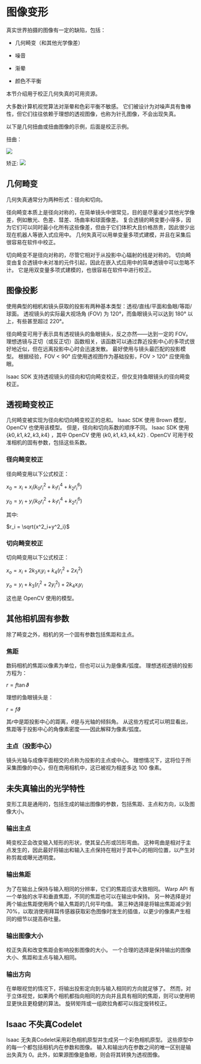 # 图像变形
真实世界拍摄的图像有一定的缺陷，包括：

* 几何畸变（和其他光学像差）

* 噪音

* 渐晕

* 颜色不平衡

本节介绍用于校正几何失真的可用资源。

大多数计算机视觉算法对渐晕和色彩平衡不敏感。 它们被设计为对噪声具有鲁棒性，但它们往往依赖于理想的透视图像，也称为针孔图像，不会出现失真。

以下是几何扭曲或扭曲图像的示例，后面是校正示例。

扭曲：

![](https://docs.nvidia.com/isaac/_images/IACHR-building-credit-OAS-warped.jpg)


矫正:
![](https://docs.nvidia.com/isaac/_images/IACHR-building-credit-OAS-dewarped.jpg)


## 几何畸变
几何失真通常分为两种形式：径向和切向。

径向畸变本质上是径向对称的，在简单镜头中很常见，目的是尽量减少其他光学像差，例如散光、色差、彗差、场曲率和球面像差。 复合透镜的畸变要小得多，因为它们可以同时最小化所有这些像差，但由于它们体积大且价格昂贵，因此很少出现在机器人等嵌入式应用中。 几何失真可以用单变量多项式建模，并且在采集后很容易在软件中校正。

切向畸变不是径向对称的，尽管它相对于从投影中心辐射的线是对称的。 切向畸变由复合透镜中未对准的元件引起，因此在嵌入式应用中的简单透镜中可以忽略不计。 它是用双变量多项式建模的，也很容易在软件中进行校正。

## 图像投影
使用典型的相机和镜头获取的投影有两种基本类型：透视/直线/平面和鱼眼/等距/球面。 透视镜头的实际最大视场角 (FOV) 为 120°，而鱼眼镜头可以达到 180° 以上，有些甚至超过 220°。

径向畸变可用于表示具有透视镜头的鱼眼镜头，反之亦然——达到一定的 FOV。 理想透镜与正切（或反正切）函数相关，该函数可以通过靠近投影中心的多项式很好地近似，但在远离投影中心时会迅速发散。 最好使用与镜头最匹配的投影模型。 根据经验，FOV < 90° 应使用透视图作为基础投影，FOV > 120° 应使用鱼眼。

Isaac SDK 支持透视镜头的径向和切向畸变校正，但仅支持鱼眼镜头的径向畸变校正。


## 透视畸变校正
几何畸变被实现为径向和切向畸变校正的总和。 Isaac SDK 使用 Brown 模型，OpenCV 也使用该模型。 但是，径向和切向系数的顺序不同。 Isaac SDK 使用 $\{k0,k1,k2,k3,k4\}$
，其中 OpenCV 使用 $\{k0,k1,k3,k4,k2\}$
. OpenCV 可用于校准相机的固有参数，包括这些系数。

### 径向畸变校正
径向畸变用以下公式校正：

$x_0 = x_i + x_i(k_0r^2_i + k_1r^4_i + k_2r^6_i)$

$y_0 = y_i + y_i(k_0r^2_i + k_1r^4_i + k_2r^6_i)$

其中:

$r_i = \sqrt{x^2_i+y^2_i}$


### 切向畸变校正
切向畸变用以下公式校正：

$x_o=x_i+2k_3x_iy_i+k_4(r^2_i+2x^2_i)$

$y_o=y_i+k_3(r^2_i+2y^2_i)+2k_4x_iy_i$

这也是 OpenCV 使用的模型。

## 其他相机固有参数
除了畸变之外，相机的另一个固有参数包括焦距和主点。

### 焦距
数码相机的焦距以像素为单位，但也可以认为是像素/弧度。 理想透视透镜的投影方程为：

$r=f \tan ϑ$

理想的鱼眼镜头是：

$r=f ϑ$

其$r$中是距投影中心的距离，$θ$是与光轴的倾斜角。 从这些方程式可以明显看出，焦距等于投影中心的角像素密度——因此解释为像素/弧度。

### 主点（投影中心）
镜头光轴与成像平面相交的点称为投影的主点或中心。 理想情况下，这将位于所采集图像的中心，但在商用相机中，这已被视为相差多达 100 像素。

## 未失真输出的光学特性
变形工具是通用的，包括生成的输出图像的参数，包括焦距、主点和方向，以及图像大小。

### 输出主点
畸变校正会改变输入矩形的形状，使其呈凸形或凹形弯曲。 这种弯曲是相对于主点发生的，因此最好将输出和输入主点保持在相对于其中心的相同位置，以产生对称剪裁或曝光透明度。

### 输出焦距
为了在输出上保持与输入相同的分辨率，它们的焦距应该大致相同。 Warp API 有一个单独的水平和垂直焦距，不同的焦距也可以在输出中保持。 另一种选择是对两个输出焦距使用两个输入焦距的几何平均值。 第三种选择是将输出焦距减少到 70%，以取消使用拜耳传感器获取彩色图像时发生的插值，以更少的像素产生相同的细节以提高吞吐量。

### 输出图像大小
校正失真和改变焦距会影响投影图像的大小。 一个合理的选择是保持输出的图像大小、焦距和主点与输入相同。

### 输出方向
在单眼视觉的情况下，将输出投影定向到与输入相同的方向就足够了。 然而，对于立体视觉，如果两个相机都指向相同的方向并且具有相同的焦距，则可以使用明显更快且更稳健的算法。 旋转矩阵或一组欧拉角都可以指定旋转校正。

## Isaac 不失真Codelet
Isaac 无失真Codelet采用彩色相机原型并生成另一个彩色相机原型。 这些原型中的每一个都包括相机内在参数和图像。 输入和输出内在参数之间的唯一区别是输出失真为 0。此外，如果源图像是鱼眼，则会将其转换为透视图像。



















